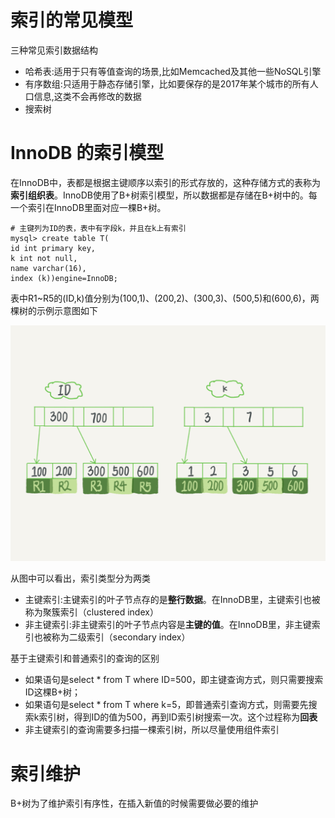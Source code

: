 <!-- 索引 -->

# 索引的常见模型

三种常见索引数据结构
- 哈希表:适用于只有等值查询的场景,比如Memcached及其他一些NoSQL引擎
- 有序数组:只适用于静态存储引擎，比如要保存的是2017年某个城市的所有人口信息,这类不会再修改的数据
- 搜索树

# InnoDB 的索引模型

在InnoDB中，表都是根据主键顺序以索引的形式存放的，这种存储方式的表称为**索引组织表**。InnoDB使用了B+树索引模型，所以数据都是存储在B+树中的。每一个索引在InnoDB里面对应一棵B+树。

```
# 主键列为ID的表，表中有字段k，并且在k上有索引
mysql> create table T(
id int primary key, 
k int not null, 
name varchar(16),
index (k))engine=InnoDB;
```

表中R1~R5的(ID,k)值分别为(100,1)、(200,2)、(300,3)、(500,5)和(600,6)，两棵树的示例示意图如下

![mysql5](https://raw.githubusercontent.com/FameLsy/Images/master/MySQL/mysql5.png)

从图中可以看出，索引类型分为两类
- 主键索引:主键索引的叶子节点存的是**整行数据**。在InnoDB里，主键索引也被称为聚簇索引（clustered index）
- 非主键索引:非主键索引的叶子节点内容是**主键的值**。在InnoDB里，非主键索引也被称为二级索引（secondary index）

基于主键索引和普通索引的查询的区别
- 如果语句是select * from T where ID=500，即主键查询方式，则只需要搜索ID这棵B+树；
- 如果语句是select * from T where k=5，即普通索引查询方式，则需要先搜索k索引树，得到ID的值为500，再到ID索引树搜索一次。这个过程称为**回表**
- 非主键索引的查询需要多扫描一棵索引树，所以尽量使用组件索引

# 索引维护

B+树为了维护索引有序性，在插入新值的时候需要做必要的维护